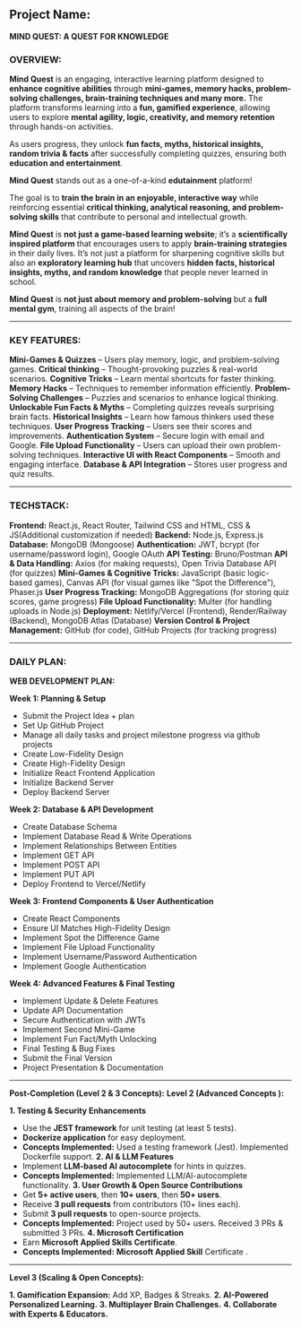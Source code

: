 
## **Project Name**:
**MIND QUEST: A QUEST FOR KNOWLEDGE**

### OVERVIEW:

**Mind Quest** is an engaging, interactive learning platform designed to **enhance cognitive abilities** through **mini-games, memory hacks, problem-solving challenges,  brain-training techniques and many more.** The platform transforms learning into a **fun, gamified experience**, allowing users to explore **mental agility, logic, creativity, and memory retention** through hands-on activities.

As users progress, they unlock **fun facts, myths, historical insights, random trivia & facts** after successfully completing quizzes, ensuring both **education and entertainment**. 

**Mind Quest** stands out as a one-of-a-kind **edutainment** platform! 

The goal is to **train the brain in an enjoyable, interactive way** while reinforcing essential **critical thinking, analytical reasoning, and problem-solving skills** that contribute to personal and intellectual growth.

**Mind Quest** is **not just a game-based learning website**; it’s a **scientifically inspired platform** that encourages users to apply **brain-training strategies** in their daily lives. It’s not just a platform for sharpening cognitive skills but also an **exploratory learning hub** that uncovers **hidden facts, historical insights, myths, and random knowledge** that people never learned in school.

**Mind Quest** is **not just about memory and problem-solving** but a **full mental gym**, training all aspects of the brain! 

---
 
### **KEY FEATURES:**

**Mini-Games & Quizzes** – Users play memory, logic, and problem-solving games.
**Critical thinking** – Thought-provoking puzzles & real-world scenarios.
**Cognitive Tricks** – Learn mental shortcuts for faster thinking.
**Memory Hacks** – Techniques to remember information efficiently.
**Problem-Solving Challenges** – Puzzles and scenarios to enhance logical thinking.
**Unlockable Fun Facts & Myths** – Completing quizzes reveals surprising brain facts.
**Historical Insights** – Learn how famous thinkers used these techniques.
**User Progress Tracking** – Users see their scores and improvements.
**Authentication System** – Secure login with email and Google.
**File Upload Functionality** – Users can upload their own problem-solving techniques.
**Interactive UI with React Components** – Smooth and engaging interface.
**Database & API Integration** – Stores user progress and quiz results.

---

### **TECHSTACK:** 

**Frontend:** React.js, React Router, Tailwind CSS and HTML, CSS & JS(Additional customization if needed)
**Backend:** Node.js, Express.js
**Database:** MongoDB (Mongoose)
**Authentication:** JWT, bcrypt (for username/password login), Google OAuth
**API Testing:** Bruno/Postman
**API & Data Handling:** Axios (for making requests), Open Trivia Database API (for quizzes)
**Mini-Games & Cognitive Tricks:** JavaScript (basic logic-based games), Canvas API (for visual games like "Spot the Difference"), Phaser.js
**User Progress Tracking:** MongoDB Aggregations (for storing quiz scores, game progress)
**File Upload Functionality:** Multer (for handling uploads in Node.js)
**Deployment:** Netlify/Vercel (Frontend), Render/Railway (Backend), MongoDB Atlas (Database)
**Version Control & Project Management:** GitHub (for code), GitHub Projects (for tracking progress)

---

### DAILY PLAN:

**WEB DEVELOPMENT PLAN:**

**Week 1: Planning & Setup**
- Submit the Project Idea + plan
- Set Up GitHub Project
- Manage all daily tasks and project milestone progress via github projects
- Create Low-Fidelity Design
- Create High-Fidelity Design
- Initialize React Frontend Application
- Initialize Backend Server
- Deploy Backend Server

**Week 2: Database & API Development**
- Create Database Schema
- Implement Database Read & Write Operations
- Implement Relationships Between Entities
- Implement GET API
- Implement POST API
- Implement PUT API
- Deploy Frontend to Vercel/Netlify
 

**Week 3: Frontend Components & User Authentication**
- Create React Components
- Ensure UI Matches High-Fidelity Design
- Implement Spot the Difference Game
- Implement File Upload Functionality
- Implement Username/Password Authentication
- Implement Google Authentication

**Week 4: Advanced Features & Final Testing**
- Implement Update & Delete Features
- Update API Documentation
- Secure Authentication with JWTs
- Implement Second Mini-Game
- Implement Fun Fact/Myth Unlocking
- Final Testing & Bug Fixes
- Submit the Final Version
- Project Presentation & Documentation

---

**Post-Completion (Level 2 & 3 Concepts):**
**Level 2 (Advanced Concepts ):**

**1️. Testing & Security Enhancements**
- Use the **JEST framework** for unit testing (at least 5 tests).
- **Dockerize application** for easy deployment.
- **Concepts Implemented:**
      Used a testing framework (Jest).
      Implemented Dockerfile support.
**2️. AI & LLM Features**
- Implement **LLM-based AI autocomplete** for hints in quizzes.
- **Concepts Implemented:**
      Implemented LLM/AI-autocomplete functionality.
**3️. User Growth & Open Source Contributions**
- Get **5+ active users**, then **10+ users**, then **50+ users**.
- Receive **3 pull requests** from contributors (10+ lines each).
- Submit **3 pull requests** to open-source projects.
- **Concepts Implemented:**
      Project used by 50+ users.
      Received 3 PRs & submitted 3 PRs.
**4️. Microsoft Certification**
- Earn **Microsoft Applied Skills Certificate**.
- **Concepts Implemented:**
     **Microsoft Applied Skill** Certificate .

---

 **Level 3 (Scaling & Open Concepts):**

 **1. Gamification Expansion:** Add XP, Badges & Streaks.
 **2. AI-Powered Personalized Learning.**
 **3. Multiplayer Brain Challenges.**
 **4. Collaborate with Experts & Educators.**

